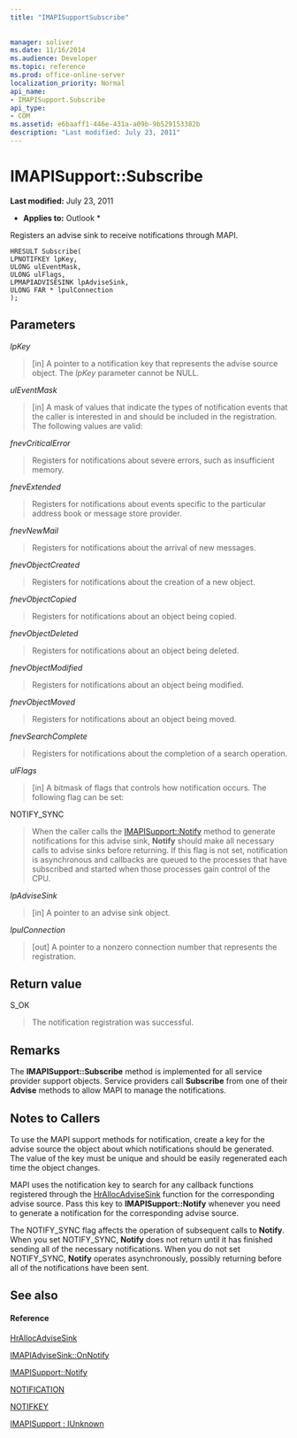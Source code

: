 ```yaml
---
title: "IMAPISupportSubscribe"
 
 
manager: soliver
ms.date: 11/16/2014
ms.audience: Developer
ms.topic: reference
ms.prod: office-online-server
localization_priority: Normal
api_name:
- IMAPISupport.Subscribe
api_type:
- COM
ms.assetid: e6baaff1-446e-431a-a09b-9b529153382b
description: "Last modified: July 23, 2011"
---
```


# IMAPISupport::Subscribe

 **Last modified:** July 23, 2011 
  
 * **Applies to:** Outlook * 
  
Registers an advise sink to receive notifications through MAPI.
  
```
HRESULT Subscribe(
LPNOTIFKEY lpKey,
ULONG ulEventMask,
ULONG ulFlags,
LPMAPIADVISESINK lpAdviseSink,
ULONG FAR * lpulConnection
);
```

## Parameters

 _lpKey_
  
> [in] A pointer to a notification key that represents the advise source object. The  _lpKey_ parameter cannot be NULL. 
    
 _ulEventMask_
  
> [in] A mask of values that indicate the types of notification events that the caller is interested in and should be included in the registration. The following values are valid:
    
 _fnevCriticalError_
  
> Registers for notifications about severe errors, such as insufficient memory.
    
 _fnevExtended_
  
> Registers for notifications about events specific to the particular address book or message store provider.
    
 _fnevNewMail_
  
> Registers for notifications about the arrival of new messages. 
    
 _fnevObjectCreated_
  
> Registers for notifications about the creation of a new object.
    
 _fnevObjectCopied_
  
> Registers for notifications about an object being copied.
    
 _fnevObjectDeleted_
  
> Registers for notifications about an object being deleted.
    
 _fnevObjectModified_
  
> Registers for notifications about an object being modified.
    
 _fnevObjectMoved_
  
> Registers for notifications about an object being moved.
    
 _fnevSearchComplete_
  
> Registers for notifications about the completion of a search operation.
    
 _ulFlags_
  
> [in] A bitmask of flags that controls how notification occurs. The following flag can be set:
    
NOTIFY_SYNC 
  
> When the caller calls the [IMAPISupport::Notify](imapisupport-notify.md) method to generate notifications for this advise sink, **Notify** should make all necessary calls to advise sinks before returning. If this flag is not set, notification is asynchronous and callbacks are queued to the processes that have subscribed and started when those processes gain control of the CPU. 
    
 _lpAdviseSink_
  
> [in] A pointer to an advise sink object. 
    
 _lpulConnection_
  
> [out] A pointer to a nonzero connection number that represents the registration.
    
## Return value

S_OK 
  
> The notification registration was successful.
    
## Remarks

The **IMAPISupport::Subscribe** method is implemented for all service provider support objects. Service providers call **Subscribe** from one of their **Advise** methods to allow MAPI to manage the notifications. 
  
## Notes to Callers

To use the MAPI support methods for notification, create a key for the advise source the object about which notifications should be generated. The value of the key must be unique and should be easily regenerated each time the object changes. 
  
MAPI uses the notification key to search for any callback functions registered through the [HrAllocAdviseSink](hrallocadvisesink.md) function for the corresponding advise source. Pass this key to **IMAPISupport::Notify** whenever you need to generate a notification for the corresponding advise source. 
  
The NOTIFY_SYNC flag affects the operation of subsequent calls to **Notify**. When you set NOTIFY_SYNC, **Notify** does not return until it has finished sending all of the necessary notifications. When you do not set NOTIFY_SYNC, **Notify** operates asynchronously, possibly returning before all of the notifications have been sent. 
  
## See also

#### Reference

[HrAllocAdviseSink](hrallocadvisesink.md)
  
[IMAPIAdviseSink::OnNotify](imapiadvisesink-onnotify.md)
  
[IMAPISupport::Notify](imapisupport-notify.md)
  
[NOTIFICATION](notification.md)
  
[NOTIFKEY](notifkey.md)
  
[IMAPISupport : IUnknown](imapisupportiunknown.md)

